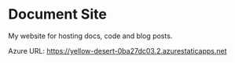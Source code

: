 # Document Site

My website for hosting docs, code and blog posts.

Azure URL: https://yellow-desert-0ba27dc03.2.azurestaticapps.net
